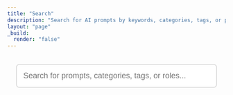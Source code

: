 ```yaml
---
title: "Search"
description: "Search for AI prompts by keywords, categories, tags, or professional roles."
layout: "page"
_build:
  render: "false"
---
```


<div class="search-container">
  <div class="search-box">
    <input type="text" id="search-input" placeholder="Search for prompts, categories, tags, or roles..." autocomplete="off">
    <div id="search-results"></div>
  </div>
</div>

<script src="https://cdn.jsdelivr.net/npm/fuse.js@6.4.6"></script>
<script>
  const searchInput = document.getElementById('search-input');
  const searchResults = document.getElementById('search-results');
  
  // 获取所有文章数据
  fetch('/index.json')
    .then(response => response.json())
    .then(data => {
      // 初始化Fuse.js
      const fuse = new Fuse(data, {
        keys: ['title', 'description', 'tags', 'categories', 'roles'],
        includeScore: true,
        minMatchCharLength: 2,
        threshold: 0.3
      });
      
      // 检查URL参数，支持按角色过滤
      const urlParams = new URLSearchParams(window.location.search);
      const roleFilter = urlParams.get('role');
      if (roleFilter) {
        searchInput.value = `role:"${roleFilter}"`;
        performSearch(fuse, `role:"${roleFilter}"`);
      }
      
      // 监听输入事件
      searchInput.addEventListener('input', (e) => {
        performSearch(fuse, e.target.value);
      });
    });
  
  function performSearch(fuse, query) {
    // 检查是否是角色搜索
    const roleMatch = query.match(/role:"([^"]+)"/);
    let results = [];
    
    if (roleMatch) {
      // 按角色过滤
      const role = roleMatch[1];
      results = fuse.getIndex().records.filter(record => {
        return record.v.roles && record.v.roles.includes(role);
      });
    } else if (query.length > 1) {
      // 普通搜索
      results = fuse.search(query);
    }
    
    displayResults(results, roleMatch ? true : false);
  }
  
  function displayResults(results, isRoleFilter = false) {
    if (results.length === 0 && searchInput.value.length > 1) {
      searchResults.innerHTML = '<p class="no-results">No results found.</p>';
      return;
    }
    
    let html = '<div class="results-list">';
    const items = isRoleFilter ? results : results.slice(0, 20);
    
    items.forEach(result => {
      const item = isRoleFilter ? result.v : result.item;
      html += `
        <div class="result-item">
          <h3><a href="${item.permalink}">${item.title}</a></h3>
          <p class="description">${item.description}</p>
          <div class="meta">
            <span class="date">${item.date}</span>
            ${item.categories ? item.categories.map(cat => `<span class="category">${cat}</span>`).join('') : ''}
            ${item.tags ? item.tags.map(tag => `<span class="tag">${tag}</span>`).join('') : ''}
            ${item.roles ? item.roles.map(role => `<span class="role">${role}</span>`).join('') : ''}
          </div>
        </div>
      `;
    });
    
    html += '</div>';
    searchResults.innerHTML = html;
  }
</script>

<style>
.search-container {
  max-width: 800px;
  margin: 0 auto;
  padding: 20px;
}

.search-box input {
  width: 100%;
  padding: 15px;
  font-size: 18px;
  border: 2px solid #ddd;
  border-radius: 8px;
  box-sizing: border-box;
}

.search-box input:focus {
  outline: none;
  border-color: #007bff;
}

.results-list {
  margin-top: 20px;
}

.result-item {
  padding: 20px;
  border-bottom: 1px solid #eee;
}

.result-item:last-child {
  border-bottom: none;
}

.result-item h3 {
  margin: 0 0 10px 0;
}

.result-item h3 a {
  color: #007bff;
  text-decoration: none;
}

.result-item h3 a:hover {
  text-decoration: underline;
}

.description {
  color: #666;
  margin-bottom: 10px;
}

.meta {
  display: flex;
  flex-wrap: wrap;
  gap: 10px;
}

.meta span {
  font-size: 12px;
  padding: 4px 8px;
  border-radius: 4px;
}

.date {
  background-color: #f8f9fa;
  color: #6c757d;
}

.category {
  background-color: #d4edda;
  color: #155724;
}

.tag {
  background-color: #cce7ff;
  color: #004085;
}

.role {
  background-color: #fff3cd;
  color: #856404;
}

.no-results {
  text-align: center;
  padding: 40px;
  color: #666;
}
</style>
